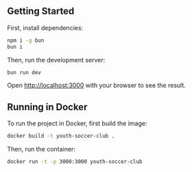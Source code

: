 ## Getting Started

First, install dependencies:

```bash
npm i -g bun
bun i
```

Then, run the development server:

```bash
bun run dev
```

Open [http://localhost:3000](http://localhost:3000) with your browser to see the result.

## Running in Docker

To run the project in Docker, first build the image:

```bash
docker build -t youth-soccer-club .
```

Then, run the container:

```bash
docker run -t -p 3000:3000 youth-soccer-club
```
